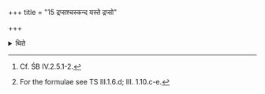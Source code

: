 +++
title = "15 द्रप्सश्चस्कन्द यस्ते द्रप्सो"

+++

<details><summary>थिते</summary>

15. He offers the (four) Vaipr̥ṣa(-libations)[^1] respectively with drapsaścaskanda..., yaste drapsaḥ..., yo drapsaḥ..., yaste drapsaḥ...[^2]   

[^1]: Cf. ŚB IV.2.5.1-2.  

[^2]: For the formulae see TS III.1.6.d; III. 1.10.c-e.  
</details>
